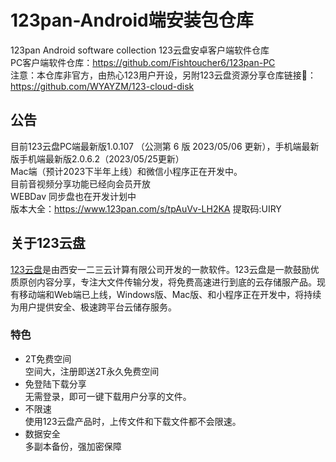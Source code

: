 # 123pan-Android端安装包仓库

123pan Android software collection 123云盘安卓客户端软件仓库  
PC客户端软件仓库：<https://github.com/Fishtoucher6/123pan-PC>  
注意：本仓库非官方，由热心123用户开设，另附123云盘资源分享仓库链接🔗：<https://github.com/WYAYZM/123-cloud-disk>

## 公告

目前123云盘PC端最新版1.0.107 （公测第 6 版 2023/05/06 更新），手机端最新版手机端最新版2.0.6.2（2023/05/25更新）  
Mac端（预计2023下半年上线）和微信小程序正在开发中。  
目前音视频分享功能已经向会员开放  
WEBDav 同步盘也在开发计划中  
版本大全：<https://www.123pan.com/s/tpAuVv-LH2KA> 提取码:UIRY

## 关于123云盘

[123云盘](https://123pan.com/)是由西安一二三云计算有限公司开发的一款软件。123云盘是一款鼓励优质原创内容分享，专注大文件传输分发，将免费高速进行到底的云存储服产品。现有移动端和Web端已上线，Windows版、Mac版、和小程序正在开发中，将持续为用户提供安全、极速跨平台云储存服务。

### 特色

- 2T免费空间  
空间大，注册即送2T永久免费空间
- 免登陆下载分享  
无需登录，即可一键下载用户分享的文件。
- 不限速  
使用123云盘产品时，上传文件和下载文件都不会限速。
- 数据安全  
多副本备份，强加密保障
